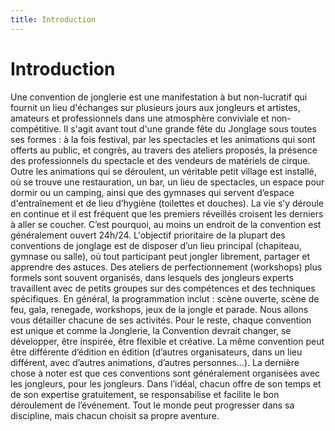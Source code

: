```yaml
---
title: Introduction
---
```


# Introduction

Une convention de jonglerie est une manifestation à but non-lucratif qui fournit un lieu d'échanges sur plusieurs jours aux jongleurs et artistes, amateurs et professionnels dans une atmosphère conviviale et non-compétitive. Il s'agit avant tout d'une grande fête du Jonglage sous toutes ses formes : à la fois festival, par les spectacles et les animations qui sont offerts au public, et congrès, au travers des ateliers proposés, la présence des professionnels du spectacle et des vendeurs de matériels de cirque.
Outre les animations qui se déroulent, un véritable petit village est installé, où se trouve une restauration, un bar, un lieu de spectacles, un espace pour dormir ou un camping, ainsi que des gymnases qui servent d’espace d'entraînement et de lieu d’hygiène (toilettes et douches). La vie s’y déroule en continue et il est fréquent que les premiers réveillés croisent les derniers à aller se coucher. C’est pourquoi, au moins un endroit de la convention est généralement ouvert 24h/24.
L'objectif prioritaire de la plupart des conventions de jonglage est de disposer d’un lieu principal (chapiteau, gymnase ou salle), où tout participant peut jongler librement, partager et apprendre des astuces. Des ateliers de perfectionnement (workshops) plus formels sont souvent organisés, dans lesquels des jongleurs experts travaillent avec de petits groupes sur des compétences et des techniques spécifiques.
En général, la programmation inclut : scène ouverte, scène de feu, gala, renegade,  workshops, jeux de la jongle et parade. Nous allons vous détailler chacune de ses activités.
Pour le reste, chaque convention est unique et comme la Jonglerie, la Convention devrait changer, se développer, être inspirée, être flexible et créative. La même convention peut être différente d’édition en édition (d’autres organisateurs, dans un lieu différent, avec d’autres animations, d’autres personnes…).
La dernière chose à noter est que ces conventions sont généralement organisées avec les jongleurs, pour les jongleurs. Dans l’idéal, chacun offre de son temps et de son expertise gratuitement, se responsabilise et facilite le bon déroulement de l’événement. Tout le monde peut progresser dans sa discipline, mais chacun choisit sa propre aventure.

